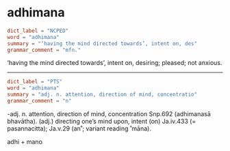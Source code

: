 # adhimana

``` toml
dict_label = "NCPED"
word = "adhimana"
summary = "‘having the mind directed towards’, intent on, des"
grammar_comment = "mfn."
```

‘having the mind directed towards’, intent on, desiring; pleased; not anxious.

--------------------

``` toml
dict_label = "PTS"
word = "adhimana"
summary = "adj. n. attention, direction of mind, concentratio"
grammar_comment = "n"
```

\-adj. n. attention, direction of mind, concentration Snp.692 (adhimanasā bhavātha). (adj.) directing one’s mind upon, intent (on) Ja.iv.433 (= pasannacitta); Ja.v.29 (an˚; variant reading ˚māna).

adhi \+ mano

